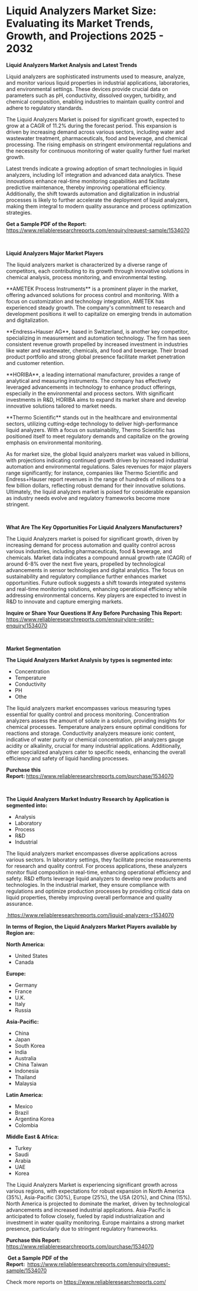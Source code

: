 <p><h1>Liquid Analyzers Market Size: Evaluating its Market Trends, Growth, and Projections 2025 - 2032</h1></p><p><strong>Liquid Analyzers Market Analysis and Latest Trends</strong></p>
<p><p>Liquid analyzers are sophisticated instruments used to measure, analyze, and monitor various liquid properties in industrial applications, laboratories, and environmental settings. These devices provide crucial data on parameters such as pH, conductivity, dissolved oxygen, turbidity, and chemical composition, enabling industries to maintain quality control and adhere to regulatory standards.</p><p>The Liquid Analyzers Market is poised for significant growth, expected to grow at a CAGR of 11.2% during the forecast period. This expansion is driven by increasing demand across various sectors, including water and wastewater treatment, pharmaceuticals, food and beverage, and chemical processing. The rising emphasis on stringent environmental regulations and the necessity for continuous monitoring of water quality further fuel market growth.</p><p>Latest trends indicate a growing adoption of smart technologies in liquid analyzers, including IoT integration and advanced data analytics. These innovations enhance real-time monitoring capabilities and facilitate predictive maintenance, thereby improving operational efficiency. Additionally, the shift towards automation and digitalization in industrial processes is likely to further accelerate the deployment of liquid analyzers, making them integral to modern quality assurance and process optimization strategies.</p></p>
<p><strong>Get a Sample PDF of the Report:&nbsp;</strong> <a href="https://www.reliableresearchreports.com/enquiry/request-sample/1534070?utm_campaign=3012&utm_medium=2&utm_source=Github&utm_content=ia&utm_term=08042025&utm_id=liquid-analyzers">https://www.reliableresearchreports.com/enquiry/request-sample/1534070</a></p>
<p>&nbsp;</p>
<p><strong>Liquid Analyzers Major Market Players</strong></p>
<p><p>The liquid analyzers market is characterized by a diverse range of competitors, each contributing to its growth through innovative solutions in chemical analysis, process monitoring, and environmental testing.</p><p>**AMETEK Process Instruments** is a prominent player in the market, offering advanced solutions for process control and monitoring. With a focus on customization and technology integration, AMETEK has experienced steady growth. The company's commitment to research and development positions it well to capitalize on emerging trends in automation and digitalization.</p><p>**Endress+Hauser AG**, based in Switzerland, is another key competitor, specializing in measurement and automation technology. The firm has seen consistent revenue growth propelled by increased investment in industries like water and wastewater, chemicals, and food and beverage. Their broad product portfolio and strong global presence facilitate market penetration and customer retention.</p><p>**HORIBA**, a leading international manufacturer, provides a range of analytical and measuring instruments. The company has effectively leveraged advancements in technology to enhance product offerings, especially in the environmental and process sectors. With significant investments in R&D, HORIBA aims to expand its market share and develop innovative solutions tailored to market needs.</p><p>**Thermo Scientific** stands out in the healthcare and environmental sectors, utilizing cutting-edge technology to deliver high-performance liquid analyzers. With a focus on sustainability, Thermo Scientific has positioned itself to meet regulatory demands and capitalize on the growing emphasis on environmental monitoring.</p><p>As for market size, the global liquid analyzers market was valued in billions, with projections indicating continued growth driven by increased industrial automation and environmental regulations. Sales revenues for major players range significantly; for instance, companies like Thermo Scientific and Endress+Hauser report revenues in the range of hundreds of millions to a few billion dollars, reflecting robust demand for their innovative solutions. Ultimately, the liquid analyzers market is poised for considerable expansion as industry needs evolve and regulatory frameworks become more stringent.</p></p>
<p>&nbsp;</p>
<p><strong>What Are The Key Opportunities For Liquid Analyzers Manufacturers?</strong></p>
<p><p>The Liquid Analyzers market is poised for significant growth, driven by increasing demand for process automation and quality control across various industries, including pharmaceuticals, food & beverage, and chemicals. Market data indicates a compound annual growth rate (CAGR) of around 6-8% over the next five years, propelled by technological advancements in sensor technologies and digital analytics. The focus on sustainability and regulatory compliance further enhances market opportunities. Future outlook suggests a shift towards integrated systems and real-time monitoring solutions, enhancing operational efficiency while addressing environmental concerns. Key players are expected to invest in R&D to innovate and capture emerging markets.</p></p>
<p><strong>Inquire or Share Your Questions If Any Before Purchasing This Report:</strong> <a href="https://www.reliableresearchreports.com/enquiry/pre-order-enquiry/1534070?utm_campaign=3012&utm_medium=2&utm_source=Github&utm_content=ia&utm_term=08042025&utm_id=liquid-analyzers">https://www.reliableresearchreports.com/enquiry/pre-order-enquiry/1534070</a></p>
<p>&nbsp;</p>
<p><strong>Market Segmentation</strong></p>
<p><strong>The Liquid Analyzers Market Analysis by types is segmented into:</strong></p>
<p><ul><li>Concentration</li><li>Temperature</li><li>Conductivity</li><li>PH</li><li>Othe</li></ul></p>
<p><p>The liquid analyzers market encompasses various measuring types essential for quality control and process monitoring. Concentration analyzers assess the amount of solute in a solution, providing insights for chemical processes. Temperature analyzers ensure optimal conditions for reactions and storage. Conductivity analyzers measure ionic content, indicative of water purity or chemical concentration. pH analyzers gauge acidity or alkalinity, crucial for many industrial applications. Additionally, other specialized analyzers cater to specific needs, enhancing the overall efficiency and safety of liquid handling processes.</p></p>
<p><strong>Purchase this Report:&nbsp;</strong><a href="https://www.reliableresearchreports.com/purchase/1534070?utm_campaign=3012&utm_medium=2&utm_source=Github&utm_content=ia&utm_term=08042025&utm_id=liquid-analyzers">https://www.reliableresearchreports.com/purchase/1534070</a></p>
<p>&nbsp;</p>
<p><strong>The Liquid Analyzers Market Industry Research by Application is segmented into:</strong></p>
<p><ul><li>Analysis</li><li>Laboratory</li><li>Process</li><li>R&D</li><li>Industrial</li></ul></p>
<p><p>The liquid analyzers market encompasses diverse applications across various sectors. In laboratory settings, they facilitate precise measurements for research and quality control. For process applications, these analyzers monitor fluid composition in real-time, enhancing operational efficiency and safety. R&D efforts leverage liquid analyzers to develop new products and technologies. In the industrial market, they ensure compliance with regulations and optimize production processes by providing critical data on liquid properties, thereby improving overall performance and quality assurance.</p></p>
<p><a href="https://www.reliableresearchreports.com/liquid-analyzers-r1534070?utm_campaign=3012&utm_medium=2&utm_source=Github&utm_content=ia&utm_term=08042025&utm_id=liquid-analyzers">&nbsp;https://www.reliableresearchreports.com/liquid-analyzers-r1534070</a></p>
<p><strong>In terms of Region, the Liquid Analyzers Market Players available by Region are:</strong></p>
<p>
    <p> <strong> North America: </strong>
        <ul>
            <li>United States</li>
            <li>Canada</li>
        </ul>
        </p> 
    <p> <strong> Europe: </strong>
        <ul>
            <li>Germany</li>
            <li>France</li>
            <li>U.K.</li>
            <li>Italy</li>
            <li>Russia</li>
        </ul>
        </p> 
    <p> <strong> Asia-Pacific: </strong>
        <ul>
            <li>China</li>
            <li>Japan</li>
            <li>South Korea</li>
            <li>India</li>
            <li>Australia</li>
            <li>China Taiwan</li>
            <li>Indonesia</li>
            <li>Thailand</li>
            <li>Malaysia</li>
        </ul>
        </p> 
    <p> <strong> Latin America: </strong>
        <ul>
            <li>Mexico</li>
            <li>Brazil</li>
            <li>Argentina Korea</li>
            <li>Colombia</li>
        </ul>
        </p> 
    <p> <strong> Middle East & Africa: </strong>
        <ul>
            <li>Turkey</li>
            <li>Saudi</li>
            <li>Arabia</li>
            <li>UAE</li>
            <li>Korea</li>
        </ul>
    </p>
    </p>
<p><p>The Liquid Analyzers Market is experiencing significant growth across various regions, with expectations for robust expansion in North America (35%), Asia-Pacific (30%), Europe (25%), the USA (20%), and China (15%). North America is projected to dominate the market, driven by technological advancements and increased industrial applications. Asia-Pacific is anticipated to follow closely, fueled by rapid industrialization and investment in water quality monitoring. Europe maintains a strong market presence, particularly due to stringent regulatory frameworks.</p></p>
<p><strong>Purchase this Report: </strong><a href="https://www.reliableresearchreports.com/purchase/1534070?utm_campaign=3012&utm_medium=2&utm_source=Github&utm_content=ia&utm_term=08042025&utm_id=liquid-analyzers">https://www.reliableresearchreports.com/purchase/1534070</a></p>
<p>&nbsp;<strong>Get a Sample PDF of the Report:&nbsp;&nbsp;</strong><a href="https://www.reliableresearchreports.com/enquiry/request-sample/1534070?utm_campaign=3012&utm_medium=2&utm_source=Github&utm_content=ia&utm_term=08042025&utm_id=liquid-analyzers">https://www.reliableresearchreports.com/enquiry/request-sample/1534070</a></p>
<p><strong></strong></p>
<p>Check more reports on <a href="https://www.reliableresearchreports.com/?utm_campaign=3012&utm_medium=2&utm_source=Github&utm_content=ia&utm_term=08042025&utm_id=liquid-analyzers">https://www.reliableresearchreports.com/</a></p>